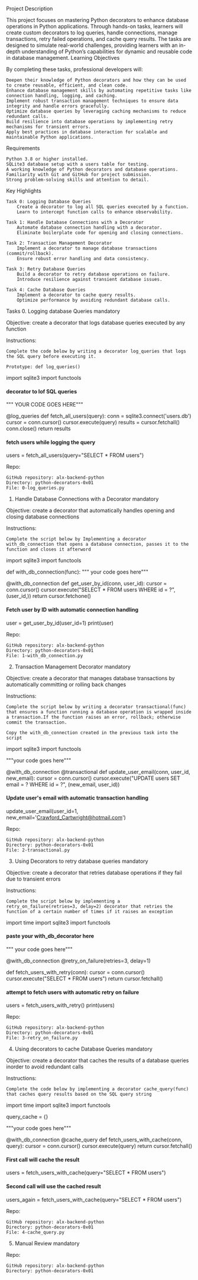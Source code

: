
Project Description

This project focuses on mastering Python decorators to enhance database operations in Python applications. Through hands-on tasks, learners will create custom decorators to log queries, handle connections, manage transactions, retry failed operations, and cache query results. The tasks are designed to simulate real-world challenges, providing learners with an in-depth understanding of Python’s capabilities for dynamic and reusable code in database management.
Learning Objectives

By completing these tasks, professional developers will:

    Deepen their knowledge of Python decorators and how they can be used to create reusable, efficient, and clean code.
    Enhance database management skills by automating repetitive tasks like connection handling, logging, and caching.
    Implement robust transaction management techniques to ensure data integrity and handle errors gracefully.
    Optimize database queries by leveraging caching mechanisms to reduce redundant calls.
    Build resilience into database operations by implementing retry mechanisms for transient errors.
    Apply best practices in database interaction for scalable and maintainable Python applications.

Requirements

    Python 3.8 or higher installed.
    SQLite3 database setup with a users table for testing.
    A working knowledge of Python decorators and database operations.
    Familiarity with Git and GitHub for project submission.
    Strong problem-solving skills and attention to detail.

Key Highlights

    Task 0: Logging Database Queries
        Create a decorator to log all SQL queries executed by a function.
        Learn to intercept function calls to enhance observability.

    Task 1: Handle Database Connections with a Decorator
        Automate database connection handling with a decorator.
        Eliminate boilerplate code for opening and closing connections.

    Task 2: Transaction Management Decorator
        Implement a decorator to manage database transactions (commit/rollback).
        Ensure robust error handling and data consistency.

    Task 3: Retry Database Queries
        Build a decorator to retry database operations on failure.
        Introduce resilience against transient database issues.

    Task 4: Cache Database Queries
        Implement a decorator to cache query results.
        Optimize performance by avoiding redundant database calls.

Tasks
0. Logging database Queries
mandatory

Objective: create a decorator that logs database queries executed by any function

Instructions:

    Complete the code below by writing a decorator log_queries that logs the SQL query before executing it.

    Prototype: def log_queries()

import sqlite3
import functools

#### decorator to lof SQL queries

 """ YOUR CODE GOES HERE"""

@log_queries
def fetch_all_users(query):
    conn = sqlite3.connect('users.db')
    cursor = conn.cursor()
    cursor.execute(query)
    results = cursor.fetchall()
    conn.close()
    return results

#### fetch users while logging the query
users = fetch_all_users(query="SELECT * FROM users")

Repo:

    GitHub repository: alx-backend-python
    Directory: python-decorators-0x01
    File: 0-log_queries.py

1. Handle Database Connections with a Decorator
mandatory

Objective: create a decorator that automatically handles opening and closing database connections

Instructions:

    Complete the script below by Implementing a decorator with_db_connection that opens a database connection, passes it to the function and closes it afterword

import sqlite3 
import functools

def with_db_connection(func):
    """ your code goes here""" 

@with_db_connection 
def get_user_by_id(conn, user_id): 
cursor = conn.cursor() 
cursor.execute("SELECT * FROM users WHERE id = ?", (user_id,)) 
return cursor.fetchone() 
#### Fetch user by ID with automatic connection handling 

user = get_user_by_id(user_id=1)
print(user)

Repo:

    GitHub repository: alx-backend-python
    Directory: python-decorators-0x01
    File: 1-with_db_connection.py

2. Transaction Management Decorator
mandatory

Objective: create a decorator that manages database transactions by automatically committing or rolling back changes

Instructions:

    Complete the script below by writing a decorator transactional(func) that ensures a function running a database operation is wrapped inside a transaction.If the function raises an error, rollback; otherwise commit the transaction.

    Copy the with_db_connection created in the previous task into the script

import sqlite3 
import functools

"""your code goes here"""

@with_db_connection 
@transactional 
def update_user_email(conn, user_id, new_email): 
cursor = conn.cursor() 
cursor.execute("UPDATE users SET email = ? WHERE id = ?", (new_email, user_id)) 
#### Update user's email with automatic transaction handling 

update_user_email(user_id=1, new_email='Crawford_Cartwright@hotmail.com')

Repo:

    GitHub repository: alx-backend-python
    Directory: python-decorators-0x01
    File: 2-transactional.py

3. Using Decorators to retry database queries
mandatory

Objective: create a decorator that retries database operations if they fail due to transient errors

Instructions:

    Complete the script below by implementing a retry_on_failure(retries=3, delay=2) decorator that retries the function of a certain number of times if it raises an exception

import time
import sqlite3 
import functools

#### paste your with_db_decorator here

""" your code goes here"""

@with_db_connection
@retry_on_failure(retries=3, delay=1)

def fetch_users_with_retry(conn):
cursor = conn.cursor()
cursor.execute("SELECT * FROM users")
return cursor.fetchall()

#### attempt to fetch users with automatic retry on failure

users = fetch_users_with_retry()
print(users)

Repo:

    GitHub repository: alx-backend-python
    Directory: python-decorators-0x01
    File: 3-retry_on_failure.py

4. Using decorators to cache Database Queries
mandatory

Objective: create a decorator that caches the results of a database queries inorder to avoid redundant calls

Instructions:

    Complete the code below by implementing a decorator cache_query(func) that caches query results based on the SQL query string

import time
import sqlite3 
import functools


query_cache = {}

"""your code goes here"""

@with_db_connection
@cache_query
def fetch_users_with_cache(conn, query):
    cursor = conn.cursor()
    cursor.execute(query)
    return cursor.fetchall()

#### First call will cache the result
users = fetch_users_with_cache(query="SELECT * FROM users")

#### Second call will use the cached result
users_again = fetch_users_with_cache(query="SELECT * FROM users")

Repo:

    GitHub repository: alx-backend-python
    Directory: python-decorators-0x01
    File: 4-cache_query.py

5. Manual Review
mandatory

Repo:

    GitHub repository: alx-backend-python
    Directory: python-decorators-0x01


